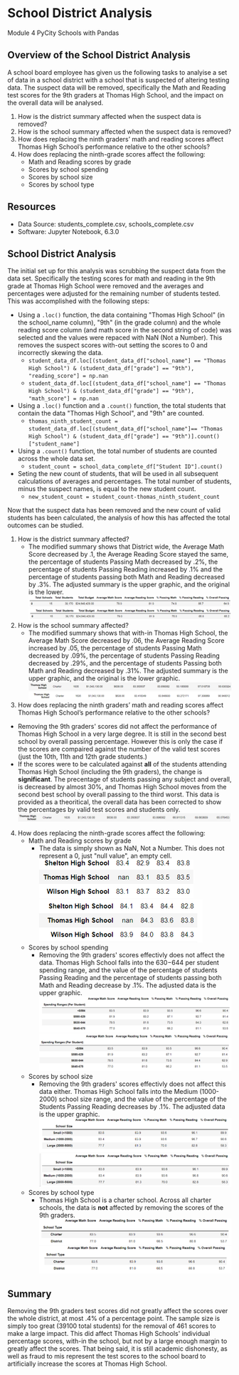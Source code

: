 # School District Analysis
Module 4 PyCity Schools with Pandas

## Overview of the School District Analysis
A school board employee has given us the following tasks to analyise a set of data in a school district with a school that is suspected of altering testing data. The suspect data will be removed, specifically the Math and Reading test scores for the 9th graders at Thomas High School, and the impact on the overall data will be analysed.

1. How is the district summary affected when the suspect data is removed?
2. How is the school summary affected when the suspect data is removed?
3. How does replacing the ninth graders’ math and reading scores affect Thomas High School’s performance relative to the other schools?
4. How does replacing the ninth-grade scores affect the following:
   - Math and Reading scores by grade
   - Scores by school spending
   - Scores by school size
   - Scores by school type

## Resources
- Data Source: students_complete.csv, schools_complete.csv
- Software: Jupyter Notebook, 6.3.0

## School District Analysis
The initial set up for this analysis was scrubbing the suspect data from the data set. Specifically the testing scores for math and reading in the 9th grade at Thomas High School were removed and the averages and percentages were adjusted for the remaining number of students tested. This was accomplished with the following steps:
- Using a `.loc()` function, the data containing "Thomas High School" (in the school_name column), "9th" (in the grade column) and the whole reading score column (and math score in the second string of code) was selected and the values were repaced with NaN (Not a Number). This removes the suspect scores with-out setting the scores to 0 and incorrectly skewing the data. 
  - `student_data_df.loc[(student_data_df["school_name"] == "Thomas High School") & (student_data_df["grade"] == "9th"), "reading_score"] = np.nan`
  - `student_data_df.loc[(student_data_df["school_name"] == "Thomas High School") & (student_data_df["grade"] == "9th"), "math_score"] = np.nan`
- Using a `.loc()` function and a `.count()` function, the total students that contain the data "Thomas High School", and "9th" are counted.
  - `thomas_ninth_student_count = student_data_df.loc[(student_data_df["school_name"]== "Thomas High School") & (student_data_df["grade"] == "9th")].count()["student_name"]`
- Using a `.count()` function, the total number of students are counted across the whole data set.
  - `student_count = school_data_complete_df["Student ID"].count()`
- Seting the new count of students, that will be used in all subsequent calculations of averages and percentages. The total number of students, minus the suspect names, is equal to the new student count.
  - `new_student_count = student_count-thomas_ninth_student_count`

Now that the suspect data has been removed and the new count of valid students has been calculated, the analysis of how this has affected the total outcomes can be studied.
1. How is the district summary affected?
   - The modified summary shows that District wide, the Average Math Score decreased by .1, the Average Reading Score stayed the same, the percentage of students Passing Math decreased by .2%, the percentage of students Passing Reading increased by .1% and the percentage of students passing both Math and Reading decreased by .3%. The adjusted summary is the upper graphic, and the original is the lower.
![modified summary](https://github.com/chefcramer/School_District_Analysis/blob/main/resources/modified%20summary.PNG)
![original summary](https://github.com/chefcramer/School_District_Analysis/blob/main/resources/original%20summary.PNG)
2. How is the school summary affected?
   - The modified summary shows that with-in Thomas High School, the Average Math Score decreased by .06, the Average Reading Score increased by .05, the percentage of students Passing Math decreased by .09%, the percentage of students Passing Reading decreased by .29%, and the percentage of students Passing both Math and Reading decreased by .31%. The adjusted summary is the upper graphic, and the original is the lower graphic.
![adjusted school summary](https://github.com/chefcramer/School_District_Analysis/blob/main/resources/modified%20school%20summary%202.PNG)
![original school summary](https://github.com/chefcramer/School_District_Analysis/blob/main/resources/original%20school%20summary.PNG)
3. How does replacing the ninth graders’ math and reading scores affect Thomas High School’s performance relative to the other schools?
- Removing the 9th graders' scores did not affect the performance of Thomas High School in a very large degree. It is still in the second best school by overall passing percentage. However this is only the case if the scores are compaired against the number of the valid test scores (just the 10th, 11th and 12th grade students.)
- If the scores were to be calculated against **all** of the students attending Thomas High School (including the 9th graders), the change is **significant**. The precentage of students passing any subject and overall, is decreased by almost 30%, and Thomas High School moves from the second best school by overall passing to the third worst. This data is provided as a theoritical, the overall data has been corrected to show the percentages by valid test scores and students only.
![cheaters get caught](https://github.com/chefcramer/School_District_Analysis/blob/main/resources/adjusted%20thomas.PNG)
4. How does replacing the ninth-grade scores affect the following:
   - Math and Reading scores by grade
     - The data is simply shown as NaN, Not a Number. This does not represent a 0, just "null value", an empty cell.
![math score by grade](https://github.com/chefcramer/School_District_Analysis/blob/main/resources/math%20score%20by%20grade.PNG)
![reading score by grade](https://github.com/chefcramer/School_District_Analysis/blob/main/resources/reading%20score%20by%20grade.PNG)
   - Scores by school spending
     - Removing the 9th graders' scores effectivly does not affect the data. Thomas High School falls into the $630-$644 per student spending range, and the value of the percentage of students Passing Reading and the percentage of students passing both Math and Reading decrease by .1%. The adjusted data is the upper graphic.
![school spending adj](https://github.com/chefcramer/School_District_Analysis/blob/main/resources/school%20spending%20adjusted.PNG)
![school spending orig](https://github.com/chefcramer/School_District_Analysis/blob/main/resources/school%20spending%20original.PNG)
   - Scores by school size
     - Removing the 9th graders' scores effectivly does not affect this data either. Thomas High School falls into the Medium (1000-2000) school size range, and the value of the percentage of the Students Passing Reading decreases by .1%. The adjusted data is the upper graphic.
![school siza adj](https://github.com/chefcramer/School_District_Analysis/blob/main/resources/school%20size%20adjusted.png)
![school size original](https://github.com/chefcramer/School_District_Analysis/blob/main/resources/school%20size%20original.png)
   - Scores by school type
     - Thomas High School is a charter school. Across all charter schools, the data is **not** affected by removing the scores of the 9th graders.
 ![charter adj](https://github.com/chefcramer/School_District_Analysis/blob/main/resources/charter%20adjusted.PNG)
 ![charter orig](https://github.com/chefcramer/School_District_Analysis/blob/main/resources/charter%20orig.PNG)

## Summary
Removing the 9th graders test scores did not greatly affect the scores over the whole district, at most .4% of a percentage point. The sample size is simply too great (39100 total students) for the removal of 461 scores to make a large impact. This did affect Thomas High Schools' individual percentage scores, with-in the school, but not by a large enough margin to greatly affect the scores. That being said, it is still academic dishonesty, as well as fraud to mis represent the test scores to the school board to artificially increase the scores at Thomas High School.
